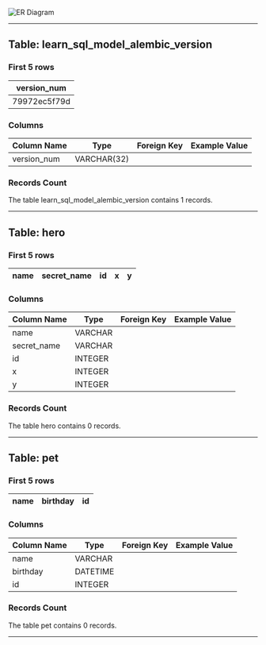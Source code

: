 ![ER Diagram](migrations/versions/er_diagram_3555f61aaa79.png)

---

## Table: learn_sql_model_alembic_version

### First 5 rows

| version_num |
|-------------|
| 79972ec5f79d |

### Columns

| Column Name | Type | Foreign Key | Example Value |
|-------------|------|-------------|---------------|
| version_num | VARCHAR(32) |  |  |  |

### Records Count

The table learn_sql_model_alembic_version contains 1 records.

---

## Table: hero

### First 5 rows

| name | secret_name | id | x | y |
|------|-------------|----|---|---|

### Columns

| Column Name | Type | Foreign Key | Example Value |
|-------------|------|-------------|---------------|
| name | VARCHAR |  |  |  |
| secret_name | VARCHAR |  |  |  |
| id | INTEGER |  |  |  |
| x | INTEGER |  |  |  |
| y | INTEGER |  |  |  |

### Records Count

The table hero contains 0 records.

---

## Table: pet

### First 5 rows

| name | birthday | id |
|------|----------|----|

### Columns

| Column Name | Type | Foreign Key | Example Value |
|-------------|------|-------------|---------------|
| name | VARCHAR |  |  |  |
| birthday | DATETIME |  |  |  |
| id | INTEGER |  |  |  |

### Records Count

The table pet contains 0 records.

---

